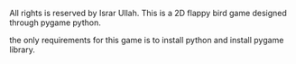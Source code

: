 All rights is reserved by Israr Ullah.
This is a 2D flappy bird game designed through pygame python.

the only requirements for this game is to install python and install pygame library.
